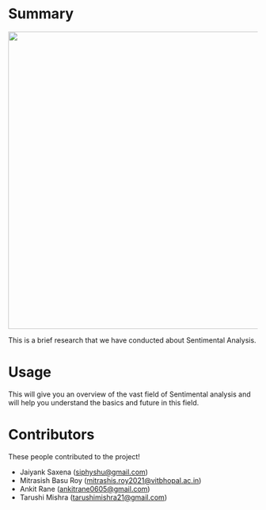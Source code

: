 # Summary

<img src="https://cdn.brandmentions.com/blog/wp-content/uploads/2019/05/sentiment-analysys-brandmentions.png" width=600/>

This is a brief research that we have conducted about Sentimental Analysis.


# Usage

This will give you an overview of the vast field of Sentimental analysis and will help you understand the basics and future in this field.

# Contributors

These people contributed to the project!

- Jaiyank Saxena (siphyshu@gmail.com)
- Mitrasish Basu Roy (mitrashis.roy2021@vitbhopal.ac.in)
- Ankit Rane (ankitrane0605@gmail.com)
- Tarushi Mishra (tarushimishra21@gmail.com)
